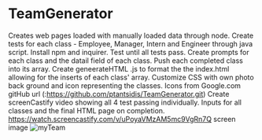 # TeamGenerator
Creates web pages loaded with manually loaded data through node.
Create tests for each class - Employee, Manager, Intern and Engineer through java script.
Install npm and inquirer.
Test until all tests pass.
Create prompts for each class and the datail field of each class.
Push each completed class into its array.
Create geneerateHTML .js to format the the index.html allowing for the inserts of each class' array.
Customize CSS with own photo back ground and icon representing the classes.
Icons from Google.com
gitHub url (:https://github.com/ptantsidis/TeamGenerator.git)
Create screenCastify video showing all 4 test passing individually. 
Inputs for all classes and the final HTML page on completion.
https://watch.screencastify.com/v/uPoyaVMzAM5mc9VgRn7Q
screen image ![myTeam](https://user-images.githubusercontent.com/90045665/137412080-2605c764-6c35-499e-b229-2df60a93fb76.png)
